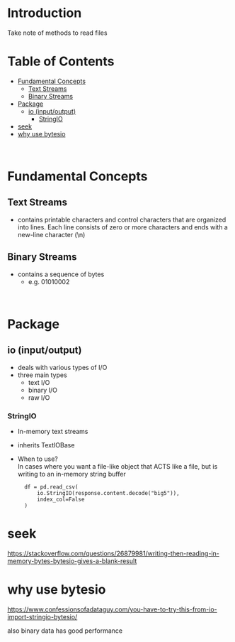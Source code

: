 <!-- omit in toc -->
# Introduction
Take note of methods to read files
<br />

<!-- omit in toc -->
# Table of Contents
- [Fundamental Concepts](#fundamental-concepts)
  - [Text Streams](#text-streams)
  - [Binary Streams](#binary-streams)
- [Package](#package)
  - [io (input/output)](#io-inputoutput)
    - [StringIO](#stringio)
- [seek](#seek)
- [why use bytesio](#why-use-bytesio)

<br />

# Fundamental Concepts
## Text Streams
* contains printable characters and control characters that are organized into lines. Each line consists of zero or more characters and ends with a new-line character (\n)
## Binary Streams
* contains a sequence of bytes
  * e.g. 01010002

<br />

# Package
## io (input/output)
* deals with various types of I/O
* three main types
  * text I/O
  * binary I/O
  * raw I/O

### StringIO
* In-memory text streams
* inherits TextIOBase
* When to use? <br /> In cases where you want a file-like object that ACTS like a file, but is writing to an in-memory string buffer

        df = pd.read_csv(
            io.StringIO(response.content.decode("big5")),
            index_col=False
        )


# seek
https://stackoverflow.com/questions/26879981/writing-then-reading-in-memory-bytes-bytesio-gives-a-blank-result




# why use bytesio
https://www.confessionsofadataguy.com/you-have-to-try-this-from-io-import-stringio-bytesio/

also binary data has good performance